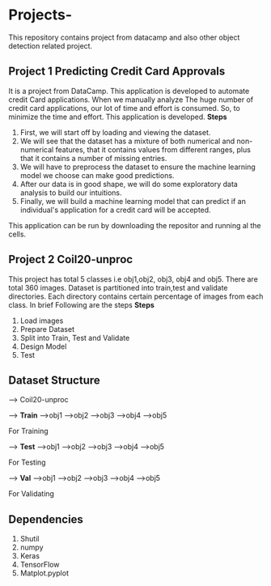 # Projects-
This repository contains project from datacamp and also other object detection related project.

## Project 1 Predicting Credit Card Approvals
It is a project from DataCamp. This application is developed to automate credit Card applications. When we manually analyze The huge number of credit card applications, our lot of time and effort is consumed. So, to minimize the time and effort. This application is developed. 
**Steps**
1) First, we will start off by loading and viewing the dataset.
2) We will see that the dataset has a mixture of both numerical and non-numerical features, that it contains values from different ranges, plus that it contains a number of missing entries.
3) We will have to preprocess the dataset to ensure the machine learning model we choose can make good predictions.
4) After our data is in good shape, we will do some exploratory data analysis to build our intuitions.
5) Finally, we will build a machine learning model that can predict if an individual's application for a credit card will be accepted.

This application can be run by downloading the repositor and running al the cells.


## Project 2 Coil20-unproc
This project has total 5 classes i.e obj1,obj2, obj3, obj4 and obj5. There are total 360 images. 
Dataset is partitioned into train,test and validate directories. Each directory contains certain percentage of images from each class. 
In brief Following are the steps
**Steps**
1) Load images
2) Prepare Dataset
3) Split into Train,  Test and Validate
4) Design Model
5) Test

## Dataset Structure
--> Coil20-unproc

--> **Train**
  -->obj1
  -->obj2
  -->obj3
  -->obj4
  -->obj5   
  
  For Training
  
--> **Test**
  -->obj1
  -->obj2
  -->obj3
  -->obj4
  -->obj5
  
  
  For Testing
  
--> **Val**
  -->obj1
  -->obj2
  -->obj3
  -->obj4
  -->obj5
  
  
  For Validating


## Dependencies
1) Shutil
2) numpy
3) Keras
4) TensorFlow
5) Matplot.pyplot
